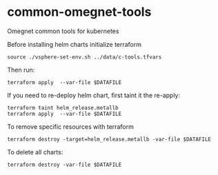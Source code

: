 # common-omegnet-tools
Omegnet common tools for kubernetes

Before installing helm charts initialize terraform
```
source ./vsphere-set-env.sh ../data/c-tools.tfvars 
```
Then run:
```
terraform apply  --var-file $DATAFILE 
```
If you need to re-deploy helm chart, first taint it the re-apply:
```
terraform taint helm_release.metallb
terraform apply  --var-file $DATAFILE 
```
To remove specific resources with terraform
```
terraform destroy -target=helm_release.metallb -var-file $DATAFILE 
```
To delete all charts:
```
terraform destroy -var-file $DATAFILE 
```



